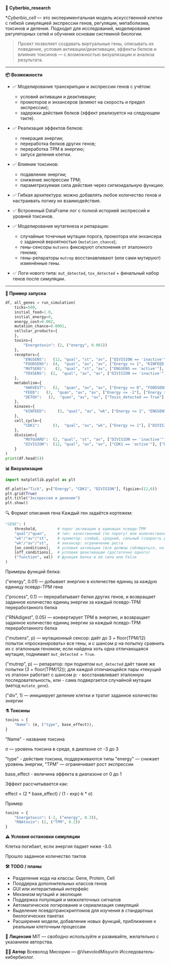 **🧬 Cyberbio_research**

**Cyberbio_cell* — это экспериментальная модель искусственной клетки с гибкой симуляцией экспрессии генов, регуляции, метаболизма, токсинов и деления. Подходит для исследований, моделирования регуляторных сетей и обучения основам системной биологии.

> Проект позволяет создавать виртуальные гены, описывать их поведение, условия активации/деактивации, эффекты белков и влияние токсинов — с возможностью визуализации и анализа результата.

---

**📦 Возможности**

- ✅ Моделирование транскрипции и экспрессии генов с учётом:
  - условий активации и деактивации;
  - промоторов и энхансеров (влияют на скорость и предел экспрессии);
  - задержки действия белков (эффект реализуется на следующем такте).

- ✅ Реализация эффектов белков:
  - генерация энергии;
  - переработка белков других генов;
  - переработка TPM в энергию;
  - запуск деления клетки.

- ✅ Влияние токсинов:
  - подавление энергии;
  - снижение экспрессии TPM;
  - параметризуемая сила действия через сигмоидальную функцию.

- ✅ Гибкая архитектура: можно добавлять любое количество генов и настраивать логику их взаимодействия.

- ✅ Встроенный DataFrame лог с полной историей экспрессий и уровней токсинов.

- ✅ Моделирование мутагенеза и репарации:
  * случайные точечные мутации порога, промотора или энхансера с заданной вероятностью (`mutation_chance`);
  * гены-сенсоры `mutsens` фиксируют отклонения от эталонного генома;
  * гены-репараторы `mutrep` восстанавливают (или сами мутируют) изменённые гены.

- ✅ Логи нового типа: `mut_detected`, `tox_detected` + финальный набор генов после симуляции.


---

**🧪 Пример запуска**

```python
df, all_genes = run_simulation(
    ticks=500,
    initial_food=1.0,
    initial_energy=0,
    energy_cost=0.002,
    mutation_chance=0.0001,
    cellular_products={
    },
    toxins={
        "Energotoxin": (2, ("energy", 0.001))
    },
    receptors={
        "ENGSENS":   (12, "qual", "st", "av", ["DIVISION == 'inactive'"], ["DIVISION == 'active'"], False),
        "FOODSENS":  (4,  "qual", "av", "av", ["Energy <= 1", "KINFEED == 'active'"], ["Energy >= 2", "DIVISION == 'active'"], False),
        "MUTSENS":    (2, "qual", "st", "av", ["ENGSENS == 'active'"], ["DIVISION == 'active'"], ("mutsens", 1)),
        "TOXSENS":  (2,  "qual", "av", "av", ["DIVISION == 'inactive'"], ["Toxin < -2.9", "DIVISION == 'active'"], ("toxsens", 0.1)),
    },
    metabolism={
        "HARVEST":   (2,  "quan", "av", "av", ["Energy <= 0", "FOODSENS == 'active'"], ["Energy >= 2", "Energy <= -2.9", "DIVISION == 'active'"], ("energy", 0.1)),
        "FEED":   (2,  "quan", "av", "av", ["Energy <= -2"], ["Energy >= 2", "DIVISION == 'active'"], ("energy", 0.1)),
        "DETOX":   (2,  "quan", "av", "av", ["Toxin_detected == True"], ["Toxin < -2.9", "DIVISION == 'active'"], ("detox", 0.01))
    },
    kinases={
        "KINFEED":     (3, "qual", "av", "wk", ["Energy <= 1", "ENGSENS == 'active'"], ["Energy > 0.5", "DIVISION == 'active'"], False),
    },
    cell_cycle={
        "CDK1":      (3,  "qual", "av", "wk", ["Energy >= 1"], ["DIVISION == 'active'"], False),
    },
    division={
        "MUTGUARD":  (2, "qual", "st", "av", ["DIVISION == 'inactive'"], ["DIVISION == 'active'"], ("mutrep", 1)),
        "DIVISION":  (12, "qual", "av", "av", ["CDK1 == 'active'"], ["DIVISION == 'active'"], ("div", 1)),
    }
)
print(df.head(5))
```

**📊 Визуализация**
```python
import matplotlib.pyplot as plt

df.plot(x="Tick", y=["Energy", "CDK1", "DIVISION"], figsize=(12,6))
plt.grid(True)
plt.title("Экспрессия и деление")
plt.show()
```

🔍 Формат описания гена
Каждый ген задаётся кортежем:

```python
"GENE": (
    threshold,         # порог активации в единицах псевдо-TPM
    "qual"/"quan",     # тип: качественный (по порогу) или количественный (от начала экспрессии)
    "wk"/"av"/"st",    # промотор: слабый, средний, сильный (скорость роста в единицах псевдо-TPM)
    "wk"/"av"/"st",    # энхансер: ограничение роста
    [on_conditions],   # условия активации (все должны соблюдаться, но достаточно однократного соблюдения)
    [off_conditions],  # условия деактивации (достаточно одного)
    ("function", val)  # функция белка и её сила или False
)
```

Примеры функций белка:

("energy", 0.01) — добывает энергию в количестве единиц за каждую единицу псевдо-TPM гена

("process", 0.1) — перерабатывает белки других генов, и возвращает заданное количество единиц энергии за каждый псевдо-TPM переработанного белка

("RNAdigest", 0.05) — конвертирует TPM в энергию, и возвращает заданное количество единиц энергии за каждый псевдо-TPM переработанного белка

("mutsens", p) — мутационный сенсор: даёт до 3 + floor(TPM/12) попыток «просканировать» все гены, и с шансом p на попытку сравнить их с эталонным геномом; если найдена хоть одна отличающаяся мутация, поднимает `mut_detected = True`.

("mutrep", p) — репаратор: при поднятом `mut_detected` даёт такие же попытки (3 + floor(TPM/12)); для каждой отличающейся пары «текущий vs эталон» работает с шансом p:
    - восстанавливает эталонную последовательность, или
    - сама подвергается случайной мутации (метод `mutate_gene`).

("div", 1) — инициирует деление клетки и тратит заданное количество энергии

**⚗️ Токсины**
```python
toxins = {
    "Name": (σ, ("type", base_effect)),
}
```

"Name" - название токсина

σ — уровень токсина в среде, в диапазне от -3 до 3

"type" - действие токсина, поддерживаются типы "energy" — снижает уровень энергии, "TPM" — ограничивает рост экспрессии

base_effect - величина эффекта в диапазоне от 0 до 1

Эффект рассчитывается как:

effect = (2 * base_effect) / (1 - exp(-k * σ)

Пример
```python
toxins = {
    "Energotoxin": (-1, ("energy", 0.3)),
    "RNAtoxin": (2, ("TPM", 0.2))
}
```

**⚠️ Условия остановки симуляции**

Клетка погибает, если энергия падает ниже -3.0.

​Прошло заданное количество тактов

**🛠️ TODO / планы**

- Разделение кода на классы: Gene, Protein, Cell
- Пооддерка дополнительных классов генов
- GUI или интерактивный интерфейс
- Механизм мутаций и эволюции
- Поддержка популяций и межклеточных сигналов
- Автоматическое логирование и сериализация симуляций
- Выделение псевдотранскриптомов для изучения в стандартных биологических пакетах
- Расширение модели, добавление новых функций, приближение к реальным клеточным процессам

**📜 Лицензия**
MIT — свободно используйте и развивайте, желательно с указанием авторства.

**👨‍🔬 Автор**
Всеволод Мисюрин — @VsevolodMisyurin
Исследователь-кибербиолог.
